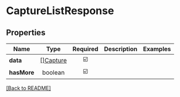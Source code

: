 # CaptureListResponse



## Properties

| Name | Type | Required | Description | Examples |
|------------|:-------------:|:-------------:|-------------|:-------------:|
| **data** | [[]Capture](Capture.md) | ☑️ |  | | |
**hasMore** | boolean | ☑️ |  | | |



[[Back to README]](../../README.md)